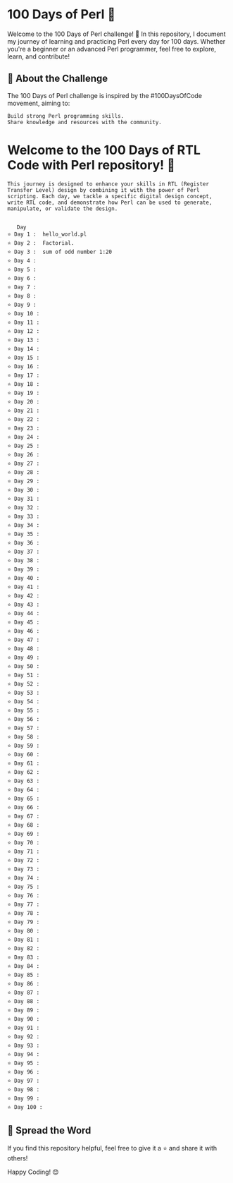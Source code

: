 # 100 Days of Perl 🐪

Welcome to the 100 Days of Perl challenge! 🎉 In this repository, I document my journey of learning and practicing Perl every day for 100 days. Whether you're a beginner or an advanced Perl programmer, feel free to explore, learn, and contribute!


📜 About the Challenge
---
The 100 Days of Perl challenge is inspired by the #100DaysOfCode movement, aiming to:

    Build strong Perl programming skills.
    Share knowledge and resources with the community.

# Welcome to the 100 Days of RTL Code with Perl repository! 🎉

    This journey is designed to enhance your skills in RTL (Register Transfer Level) design by combining it with the power of Perl scripting. Each day, we tackle a specific digital design concept, write RTL code, and demonstrate how Perl can be used to generate, manipulate, or validate the design.


       Day	            
    ⭐ Day 1 :  hello_world.pl
    ⭐ Day 2 :  Factorial.
    ⭐ Day 3 :  sum of odd number 1:20
    ⭐ Day 4 :
    ⭐ Day 5 :
    ⭐ Day 6 :
    ⭐ Day 7 :
    ⭐ Day 8 :
    ⭐ Day 9 :
    ⭐ Day 10 :
    ⭐ Day 11 :
    ⭐ Day 12 :
    ⭐ Day 13 :
    ⭐ Day 14 :
    ⭐ Day 15 :
    ⭐ Day 16 :
    ⭐ Day 17 :
    ⭐ Day 18 :
    ⭐ Day 19 :
    ⭐ Day 20 :
    ⭐ Day 21 :
    ⭐ Day 22 :
    ⭐ Day 23 :
    ⭐ Day 24 :
    ⭐ Day 25 :
    ⭐ Day 26 :
    ⭐ Day 27 :
    ⭐ Day 28 :
    ⭐ Day 29 :
    ⭐ Day 30 :
    ⭐ Day 31 :
    ⭐ Day 32 :
    ⭐ Day 33 :
    ⭐ Day 34 :
    ⭐ Day 35 :
    ⭐ Day 36 :
    ⭐ Day 37 :
    ⭐ Day 38 :
    ⭐ Day 39 :
    ⭐ Day 40 :
    ⭐ Day 41 :
    ⭐ Day 42 :
    ⭐ Day 43 :
    ⭐ Day 44 :
    ⭐ Day 45 :
    ⭐ Day 46 :
    ⭐ Day 47 :
    ⭐ Day 48 :
    ⭐ Day 49 :
    ⭐ Day 50 :
    ⭐ Day 51 :
    ⭐ Day 52 :
    ⭐ Day 53 :
    ⭐ Day 54 :
    ⭐ Day 55 :
    ⭐ Day 56 :
    ⭐ Day 57 :
    ⭐ Day 58 :
    ⭐ Day 59 :
    ⭐ Day 60 :
    ⭐ Day 61 :
    ⭐ Day 62 :
    ⭐ Day 63 :
    ⭐ Day 64 :
    ⭐ Day 65 :
    ⭐ Day 66 :
    ⭐ Day 67 :
    ⭐ Day 68 :
    ⭐ Day 69 :
    ⭐ Day 70 :
    ⭐ Day 71 :
    ⭐ Day 72 :
    ⭐ Day 73 :
    ⭐ Day 74 :
    ⭐ Day 75 :
    ⭐ Day 76 :
    ⭐ Day 77 :
    ⭐ Day 78 :
    ⭐ Day 79 :
    ⭐ Day 80 :
    ⭐ Day 81 :
    ⭐ Day 82 :
    ⭐ Day 83 :
    ⭐ Day 84 :
    ⭐ Day 85 :
    ⭐ Day 86 :
    ⭐ Day 87 :
    ⭐ Day 88 :
    ⭐ Day 89 :
    ⭐ Day 90 :
    ⭐ Day 91 :
    ⭐ Day 92 :
    ⭐ Day 93 :
    ⭐ Day 94 :
    ⭐ Day 95 :
    ⭐ Day 96 :
    ⭐ Day 97 :
    ⭐ Day 98 :
    ⭐ Day 99 :
    ⭐ Day 100 :


📣 Spread the Word
---
If you find this repository helpful, feel free to give it a ⭐ and share it with others!

Happy Coding! 😊
